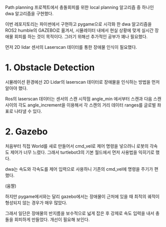 Path planning 프로젝트에서 충돌회피를 위한 local planning 알고리즘 중 하나인 dwa 알고리즘을 구현했다.

이번 레포지토리는 파이썬에서 구현하고 pygame으로 시각화 한 dwa 알고리즘을 ROS2 humble의 GAZEBO로 옮겨서, 시뮬레이터 내에서 현실 상황에 맞게 실시간 장애물 회피를 하는 것이 목적이다. 그러기 위해선 추가적인 공부가 꽤나 필요했다.

먼저 2D lidar 센서의 Laserscan 데이터를 통한 장애물 인식이 필요했다.

# 1. Obstacle Detection



시뮬레이션 환경에선 2D Lidar의 laserscan 데이터로 장애물을 인식하는 방법을 먼저 알아야 했다. 

Ros의 laserscan 데이터는 센서의 스캔 시작점 angle_min 에서부터 스캔과 다음 스캔 사이의 각도 angle_increment을 이용해서 각 스캔의 거리 데이터 ranges를 글로벌 좌표로 나타낼 수 있다. 


# 2. Gazebo

처음부터 직접 World를 새로 만들어서 cmd_vel로 제어 명령을 넣으려니 로봇의 각속도 제어가 너무 느렸다. 그래서 turtlebot3의 기본 월드에서 먼저 사용법을 익히기로 했다.

dwa는 속도와 각속도를 제어 입력으로 사용하니 기존의 cmd_vel에 명령을 주기가 편했다.

(움짤)


하지만 pygame에서와는 달리 gazebo에서는 장애물이 근처에 있을 때 최적의 궤적이 형성되지 않는 경우가 매우 많았다.

그래서 일단은 장애물의 반지름을 보수적으로 넓게 잡은 후 강제로 속도 입력을 내서 충돌을 회피하게 만들었다. 개선이 필요해 보인다.



